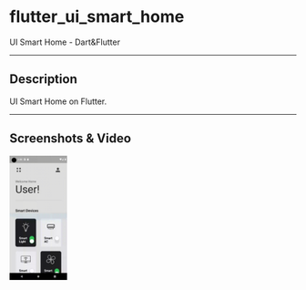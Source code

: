 # flutter_ui_smart_home

UI Smart Home - Dart&Flutter
____
  
## Description
  
UI Smart Home on Flutter.<br>

____

## Screenshots & Video 

<img src="lib/icons/gif.gif" width=20% height=20% alt="Screenshot_1">